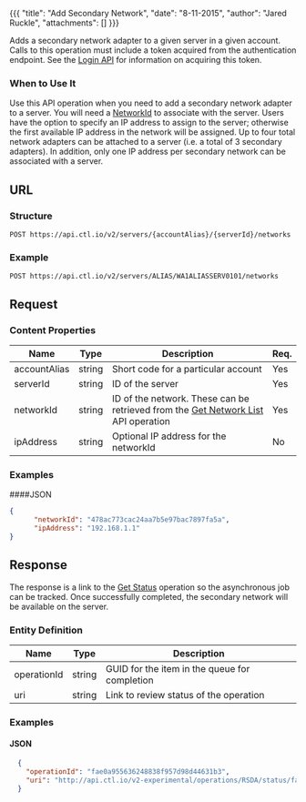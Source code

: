 {{{
  "title": "Add Secondary Network",
  "date": "8-11-2015",
  "author": "Jared Ruckle",
  "attachments": []
}}}

Adds a secondary network adapter to a given server in a given account. Calls to this operation must include a token acquired from the authentication endpoint. See the [Login API](../Authentication/login.md) for information on acquiring this token.

### When to Use It

Use this API operation when you need to add a secondary network adapter to a server. You will need a [NetworkId](../Networks/networks-get-network-list) to associate with the server. Users have the option to specify an IP address to assign to the server; otherwise the first available IP address in the network will be assigned. Up to four total network adapters can be attached to a server (i.e. a total of 3 secondary adapters). In addition, only one IP address per secondary network can be associated with a server.

## URL

### Structure

    POST https://api.ctl.io/v2/servers/{accountAlias}/{serverId}/networks

### Example

    POST https://api.ctl.io/v2/servers/ALIAS/WA1ALIASSERV0101/networks

## Request

### Content Properties

| Name | Type | Description | Req. |
| --- | --- | --- | --- |
| accountAlias | string | Short code for a particular account | Yes |
| serverId | string | ID of the server | Yes |
| networkId | string | ID of the network. These can be retrieved from the [Get Network List](../Networks/get-network-list.md) API operation | Yes |
| ipAddress | string | Optional IP address for the networkId | No |

### Examples

####JSON
```json
{
      "networkId": "478ac773cac24aa7b5e97bac7897fa5a",
      "ipAddress": "192.168.1.1"
}
```

## Response

The response is a link to the [Get Status](../Queue/get-status.md) operation so the asynchronous job can be tracked. Once successfully completed, the secondary network will be available on the server.

### Entity Definition

| Name | Type | Description |
| --- | --- | --- |
| operationId | string | GUID for the item in the queue for completion |
| uri | string | Link to review status of the operation |

### Examples

#### JSON
```json
  {
    "operationId": "fae0a955636248838f957d98d44631b3",
    "uri": "http://api.ctl.io/v2-experimental/operations/RSDA/status/fae0a955636248838f957d98d44631b3"
  }
```
